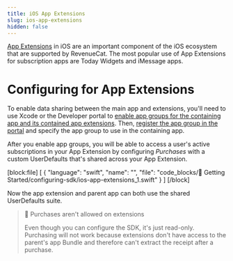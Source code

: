 ```yaml
---
title: iOS App Extensions
slug: ios-app-extensions
hidden: false
---
```

[App Extensions](https://developer.apple.com/app-extensions/) in iOS are an important component of the iOS ecosystem that are supported by RevenueCat. The most popular use of App Extensions for subscription apps are Today Widgets and iMessage apps.

# Configuring for App Extensions

To enable data sharing between the main app and extensions, you'll need to use Xcode or the Developer portal to [enable app groups for the containing app and its contained app extensions](https://developer.apple.com/library/archive/documentation/General/Conceptual/ExtensibilityPG/ExtensionScenarios.html#//apple_ref/doc/uid/TP40014214-CH21-SW1). Then, [register the app group in the portal](https://developer.apple.com/library/archive/documentation/Miscellaneous/Reference/EntitlementKeyReference/Chapters/EnablingAppSandbox.html#//apple_ref/doc/uid/TP40011195-CH4-SW19) and specify the app group to use in the containing app.

After you enable app groups, you will be able to access a user's active subscriptions in your App Extension by configuring _Purchases_ with a custom UserDefaults that's shared across your App Extension.

[block:file]
[
  {
    "language": "swift",
    "name": "",
    "file": "code_blocks/🚀 Getting Started/configuring-sdk/ios-app-extensions_1.swift"
  }
]
[/block]

Now the app extension and parent app can both use the shared UserDefaults suite.

> 🚧 Purchases aren't allowed on extensions
> 
> Even though you can configure the SDK, it's just read-only. Purchasing will not work because extensions don't have access to the parent's app Bundle and therefore can't extract the receipt after a purchase.
